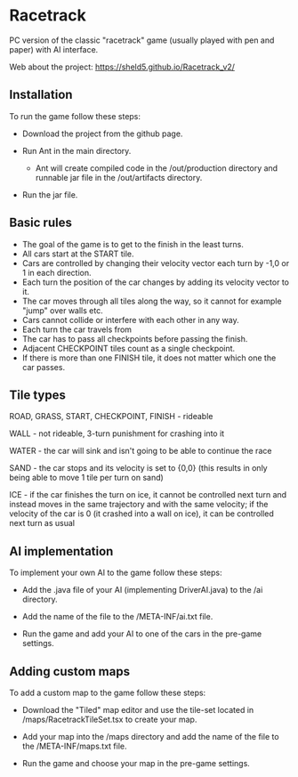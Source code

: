 # Racetrack

PC version of the classic "racetrack" game (usually played with pen and paper) with AI interface.

Web about the project: https://sheld5.github.io/Racetrack_v2/

## Installation

To run the game follow these steps:

- Download the project from the github page.

- Run Ant in the main directory.

    - Ant will create compiled code in the /out/production directory
      and runnable jar file in the /out/artifacts directory.
      
- Run the jar file.

## Basic rules

 - The goal of the game is to get to the finish in the least turns.
 - All cars start at the START tile.
 - Cars are controlled by changing their velocity vector each turn by -1,0 or 1 in each direction.
 - Each turn the position of the car changes by adding its velocity vector to it.
 - The car moves through all tiles along the way, so it cannot for example "jump" over walls etc.
 - Cars cannot collide or interfere with each other in any way.
 - Each turn the car travels from
 - The car has to pass all checkpoints before passing the finish.
 - Adjacent CHECKPOINT tiles count as a single checkpoint.
 - If there is more than one FINISH tile, it does not matter which one the car passes.

## Tile types

ROAD, GRASS, START, CHECKPOINT, FINISH - rideable

WALL - not rideable, 3-turn punishment for crashing into it

WATER - the car will sink and isn't going to be able to continue the race

SAND - the car stops and its velocity is set to {0,0} (this results in only being able to move 1 tile per turn on sand)

ICE - if the car finishes the turn on ice, it cannot be controlled next turn and instead moves in the same trajectory and with the same velocity; if the velocity of the car is 0 (it crashed into a wall on ice), it can be controlled next turn as usual

## AI implementation

To implement your own AI to the game follow these steps:

- Add the .java file of your AI (implementing DriverAI.java) to the /ai directory.

- Add the name of the file to the /META-INF/ai.txt file.

- Run the game and add your AI to one of the cars in the pre-game settings.

## Adding custom maps

To add a custom map to the game follow these steps:

- Download the "Tiled" map editor and use the tile-set located in /maps/RacetrackTileSet.tsx to create your map.

- Add your map into the /maps directory and add the name of the file to the /META-INF/maps.txt file.

- Run the game and choose your map in the pre-game settings.
